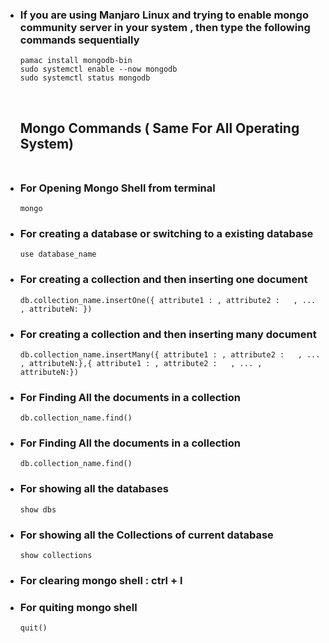 
 - ### If you are using Manjaro Linux and trying to enable mongo community server in your system , then type the following commands sequentially
       pamac install mongodb-bin
       sudo systemctl enable --now mongodb
       sudo systemctl status mongodb
    
    <br>

    ## Mongo Commands ( Same For All Operating System) <br><br>
- ### For Opening Mongo Shell from terminal
      mongo
- ### For creating a database or switching to a existing database
      use database_name
- ### For creating a collection and then inserting one document
      db.collection_name.insertOne({ attribute1 : , attribute2 :   , ... , attributeN: })
- ### For creating a collection and then inserting many document
      db.collection_name.insertMany({ attribute1 : , attribute2 :   , ... , attributeN:},{ attribute1 : , attribute2 :   , ... , attributeN:})
- ### For Finding All the documents in a collection
      db.collection_name.find()
- ### For Finding All the documents in a collection
      db.collection_name.find()
- ### For showing all the databases
      show dbs
- ### For showing all the Collections of current database
      show collections
- ### For clearing mongo shell : ctrl + l
- ### For quiting mongo shell 
      quit()